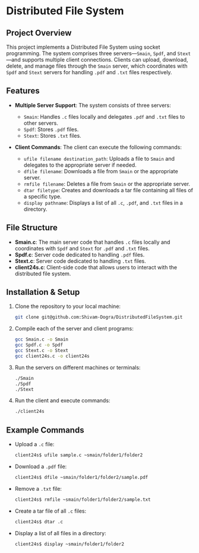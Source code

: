 # Distributed File System 

## Project Overview

This project implements a Distributed File System using socket programming. The system comprises three servers—`Smain`, `Spdf`, and `Stext`—and supports multiple client connections. Clients can upload, download, delete, and manage files through the `Smain` server, which coordinates with `Spdf` and `Stext` servers for handling `.pdf` and `.txt` files respectively.

## Features

- **Multiple Server Support**: The system consists of three servers:
  - `Smain`: Handles `.c` files locally and delegates `.pdf` and `.txt` files to other servers.
  - `Spdf`: Stores `.pdf` files.
  - `Stext`: Stores `.txt` files.
  
- **Client Commands**: The client can execute the following commands:
  - `ufile filename destination_path`: Uploads a file to `Smain` and delegates to the appropriate server if needed.
  - `dfile filename`: Downloads a file from `Smain` or the appropriate server.
  - `rmfile filename`: Deletes a file from `Smain` or the appropriate server.
  - `dtar filetype`: Creates and downloads a tar file containing all files of a specific type.
  - `display pathname`: Displays a list of all `.c`, `.pdf`, and `.txt` files in a directory.

## File Structure

- **Smain.c**: The main server code that handles `.c` files locally and coordinates with `Spdf` and `Stext` for `.pdf` and `.txt` files.
- **Spdf.c**: Server code dedicated to handling `.pdf` files.
- **Stext.c**: Server code dedicated to handling `.txt` files.
- **client24s.c**: Client-side code that allows users to interact with the distributed file system.

## Installation & Setup

1. Clone the repository to your local machine:
   ```sh
   git clone git@github.com:Shivam-Dogra/DistributedFileSystem.git
   ```

2. Compile each of the server and client programs:
   ```sh
   gcc Smain.c -o Smain
   gcc Spdf.c -o Spdf
   gcc Stext.c -o Stext
   gcc client24s.c -o client24s
   ```

3. Run the servers on different machines or terminals:
   ```sh
   ./Smain
   ./Spdf
   ./Stext
   ```

4. Run the client and execute commands:
   ```sh
   ./client24s
   ```

## Example Commands

- Upload a `.c` file:
  ```sh
  client24s$ ufile sample.c ~smain/folder1/folder2
  ```

- Download a `.pdf` file:
  ```sh
  client24s$ dfile ~smain/folder1/folder2/sample.pdf
  ```

- Remove a `.txt` file:
  ```sh
  client24s$ rmfile ~smain/folder1/folder2/sample.txt
  ```

- Create a tar file of all `.c` files:
  ```sh
  client24s$ dtar .c
  ```

- Display a list of all files in a directory:
  ```sh
  client24s$ display ~smain/folder1/folder2
  ```
